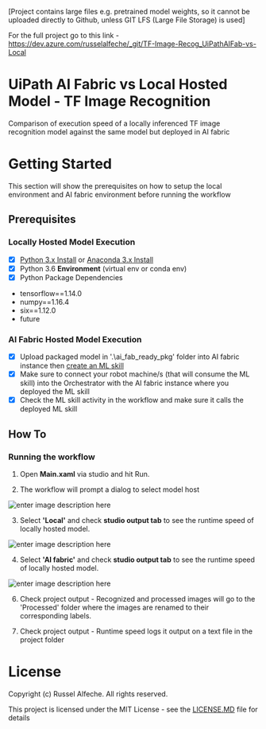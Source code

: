 [Project contains large files e.g. pretrained model weights, so it cannot be uploaded directly to Github, unless GIT LFS (Large File Storage) is used]

For the full project go to this link - https://dev.azure.com/russelalfeche/_git/TF-Image-Recog_UiPathAIFab-vs-Local

# UiPath AI Fabric vs Local Hosted Model - TF Image Recognition
Comparison of execution speed of a locally inferenced TF image recognition model against the same model but deployed in AI fabric

# Getting Started
This section will show the prerequisites on how to setup the local environment and AI fabric environment before running the workflow

## Prerequisites

### Locally Hosted Model Execution
 - [x] [Python 3.x Install](https://www.python.org/downloads/) or [Anaconda 3.x Install](https://www.anaconda.com/products/individual)
 - [x] Python 3.6 **Environment** (virtual env or conda env)
 - [x] Python Package Dependencies 
 - tensorflow==1.14.0
- numpy==1.16.4
- six==1.12.0
- future

### AI Fabric Hosted Model Execution
 - [x] Upload packaged model in '.\ai_fab_ready_pkg' folder into AI fabric instance then [create an ML skill](https://docs.uipath.com/orchestrator/docs/about-ml-skills)
 - [x] Make sure to connect your robot machine/s (that will consume the ML skill) into the Orchestrator with the AI fabric instance where you deployed the ML skill
 - [x] Check the ML skill activity in the workflow and make sure it calls the deployed ML skill

## How To

### Running the workflow

1. Open **Main.xaml** via studio and hit Run.

2. The workflow will prompt a dialog to select model host 


![enter image description here](https://lh3.googleusercontent.com/QhqpGEfiYOaAQvp5BJUX_sY37yG5eH9GAyN9D61QZtoRXGZkBv0OeRJik3wvUnGD5-XTC5kUxnFMO4CQFO1WiCM4M1Ym9e7jmSMpCg7fo9Ux7YG8KwzJlYJTunamUziVU1RLUvOaOjJQbHI7EX24q3kCmOsWEgNdpASouqslKGlwaF6MIYHITyyEuCX6pfW2Ph_nsR5cbnV4DhI6USY-PaeYxsz9xD0q1qcqJ52NSBtt-kGhKmk0RNOn5GvtWcpi0i1BEW1m2KGSgkcSl0gqMVQGH6tWn6VT265p0gkZqc_fTW4sX4C6trqkkE1wxGTd3s1T5UNlsU889GBbupDuvhOQQ692xs_DT58-E98eHS0mYTAvdMB1kbcj4Cl9gMrzqAd_WUpQ1VOeeM5_JIkx9FvrgYUx8ocm1KOtHYRlkvPYF34iFsuAyz4OZXGzs5stWzi8_rH6GRo9DpOc_rZshmHuyDJcktp803i7eyglnf_lCcce-40VIDpy3DKlTrVkVGctTE-0tqqQBhc84fuPzD3seljgNOiLRpasT_dY0FSv_9UDDbKedpWdOBZFlTJLCaaNAdpehJ5ZyM64fLTVD6wku63ePz0ZVSZXOGc4K3xt1Igr57QJdmfr9DX7cVRKCzk_RotAcfJtmZcARh2uwPCo9NVJP_tCngqZ9klkUYRmrYqUiKBJrgDzy0ML)


3. Select **'Local'** and check **studio output tab** to see the runtime speed of locally hosted model.


![enter image description here](https://lh3.googleusercontent.com/pw/ACtC-3fndKfjnHlMBm0MYKmZzFbHWV1k2rGPLyMtayQLOHX_gMtB2KSvfOWDM3XtidBw2rsx55mLG8Tko1Ca1H9dsdjGn3MneagX3RYqzfrjuyRC4j-NwPyFIS-r62K5ZIcbnQ28BzZlhBFUNqjIWqyAvTC8)


4. Select **'AI fabric'** and check **studio output tab** to see the runtime speed of locally hosted model.


![enter image description here](https://lh3.googleusercontent.com/r2sD1UpcwEbrGk-6ZRfFk6Y76A3gOVZcMVqiPa2Sg11ZkSf1rFMHgbeMRELocCgIm8mKIC4Ea6_X1e_FzpEOgMFlo8-sDhMtkMY27J7hB7HQjJeTxM7KaACWYtLb-9FCLC5al9fwMrgA4Vi7G4rIi_8O3ZT7ocu1GW92O9mI0wbvqq3ngRQqix8LGcJ0rdFpyNtjvnBlcA8K8eIhOLqrrSHwOAmnENDdGI3YGVGPYIHvO6Yestkq57-STfqgKWJ8Lv-8Fw28LuXA0eVnSoWWhFBMqplxi-NjaUAIC5VXpO5oN1zNNbpKbJVOqfqZ71oZqFBFk5CvpnuCSCplTchY3GV5H9nQtGEIUjZxWKIspfU-d15nlo3xuBysegDDdNQdWOBrk0h00DPnZZrn6G_L6n1daYwIiC9AwiDf3YBo2SAo5Jj44TdxTGeHwKopMH-i_7yU1LAQq51skCqW96pTFt-ij91bNCbfjVl-Z0juIeLB_RveXc99rAfG03T_IrLpf-oc0meC1ky_sy9dB63f31usMEcXb_2v37R8U8QfIkTBs5Gb8QuX-Rqmf357PGvwlZbF7Z_tRiQ5VJNolOHzwrjYt0dzcedR-WdVgu6H2Co2nEkbfe5qMLiClGrYqMadzP61uDzF8YeGKZIRnsHsUhjie0EcSRbHku_U_JTpwalCqQHB93atUPTq2kdb)


6. Check project output - Recognized and processed images will go to the 'Processed' folder where the images are renamed to their corresponding labels.


7. Check project output - Runtime speed logs it output on a text file in the project folder

# License
Copyright (c) Russel Alfeche. All rights reserved.

This project is licensed under the MIT License - see the [LICENSE.MD](LICENSE.MD) file for details
